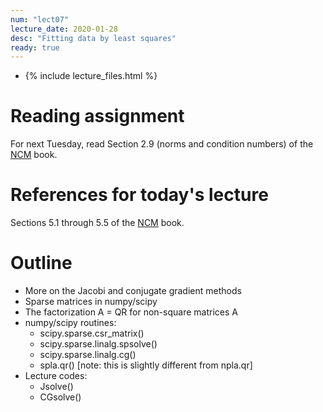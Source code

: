 ```yaml
---
num: "lect07"
lecture_date: 2020-01-28
desc: "Fitting data by least squares"
ready: true
---
```


* {% include lecture_files.html %}


# Reading assignment

For next Tuesday, read Section 2.9 (norms and condition numbers) of the
[NCM](http://www.cs.ucsb.edu/~gilbert/cs111/chapters/) book.

# References for today's lecture

Sections 5.1 through 5.5 of the
[NCM](http://www.cs.ucsb.edu/~gilbert/cs111/chapters/) book.

# Outline

- More on the Jacobi and conjugate gradient methods
- Sparse matrices in numpy/scipy
- The factorization A = QR for non-square matrices A
- numpy/scipy routines:
  - scipy.sparse.csr_matrix()
  - scipy.sparse.linalg.spsolve()
  - scipy.sparse.linalg.cg()
  - spla.qr() [note: this is slightly different from npla.qr]
- Lecture codes:
  - Jsolve()
  - CGsolve()
